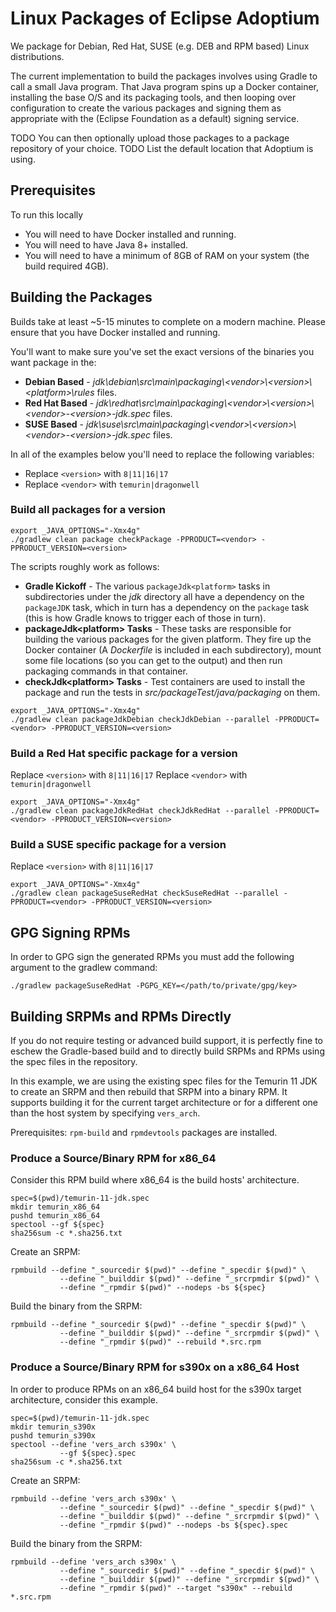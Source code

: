 # Linux Packages of Eclipse Adoptium

We package for Debian, Red Hat, SUSE (e.g. DEB and RPM based) Linux distributions.

The current implementation to build the packages involves using Gradle to call a small Java program.
That Java program spins up a Docker container, installing the base O/S and its packaging tools,
and then looping over configuration to create the various packages and signing them as appropriate
with the (Eclipse Foundation as a default) signing service.

TODO You can then optionally upload those packages to a package repository of your choice.
TODO List the default location that Adoptium is using.

## Prerequisites

To run this locally

* You will need to have Docker installed and running.
* You will need to have Java 8+ installed.
* You will need to have a minimum of 8GB of RAM on your system (the build required 4GB).

## Building the Packages

Builds take at least ~5-15 minutes to complete on a modern machine.  Please ensure that you have Docker installed and running.

You'll want to make sure you've set the exact versions of the binaries you want package in the:

* **Debian Based** - _jdk\debian\src\main\packaging\\&lt;vendor&gt;\\&lt;version&gt;\\&lt;platform&gt;\\rules_ files.
* **Red Hat Based** - _jdk\redhat\src\main\packaging\\&lt;vendor&gt;\\&lt;version&gt;\\&lt;vendor&gt;-&lt;version&gt;-jdk.spec_ files.
* **SUSE Based** - _jdk\suse\src\main\packaging\\&lt;vendor&gt;\\&lt;version&gt;\\&lt;vendor&gt;-&lt;version&gt;-jdk.spec_ files.

In all of the examples below you'll need to replace the following variables:

* Replace `<version>` with `8|11|16|17`
* Replace `<vendor>` with `temurin|dragonwell`

### Build all packages for a version

```shell
export _JAVA_OPTIONS="-Xmx4g"
./gradlew clean package checkPackage -PPRODUCT=<vendor> -PPRODUCT_VERSION=<version>
```

The scripts roughly work as follows:

* **Gradle Kickoff** - The various `packageJdk<platform>` tasks in subdirectories under the _jdk_ directory all have a dependency on the `packageJDK` task,
which in turn has a dependency on the `package` task (this is how Gradle knows to trigger each of those in turn).
* **packageJdk&lt;platform&gt; Tasks** - These tasks are responsible for building the various packages for the given platform.  They fire up the Docker container
(A _Dockerfile_ is included in each subdirectory), mount some file locations (so you can get to the output) and then run packaging commands in that container.
* **checkJdk&lt;platform&gt; Tasks** - Test containers are used to install the package and run the tests in
_src/packageTest/java/packaging_ on them.

```shell
export _JAVA_OPTIONS="-Xmx4g"
./gradlew clean packageJdkDebian checkJdkDebian --parallel -PPRODUCT=<vendor> -PPRODUCT_VERSION=<version>
```

### Build a Red Hat specific package for a version

Replace `<version>` with `8|11|16|17`
Replace `<vendor>` with `temurin|dragonwell`

```shell
export _JAVA_OPTIONS="-Xmx4g"
./gradlew clean packageJdkRedHat checkJdkRedHat --parallel -PPRODUCT=<vendor> -PPRODUCT_VERSION=<version>
```

### Build a SUSE specific package for a version

Replace `<version>` with `8|11|16|17`

```shell
export _JAVA_OPTIONS="-Xmx4g"
./gradlew clean packageSuseRedHat checkSuseRedHat --parallel -PPRODUCT=<vendor> -PPRODUCT_VERSION=<version>
```

## GPG Signing RPMs

In order to GPG sign the generated RPMs you must add the following argument to the gradlew command:

```shell
./gradlew packageSuseRedHat -PGPG_KEY=</path/to/private/gpg/key>
```

## Building SRPMs and RPMs Directly

If you do not require testing or advanced build support, it is perfectly fine to eschew the Gradle-based build and to
directly build SRPMs and RPMs using the spec files in the  repository.

In this example, we are using the existing spec files for the Temurin 11 JDK to create an SRPM and then rebuild that
SRPM into a binary RPM. It supports building it for the current target architecture or for a different one than the host
system by specifying `vers_arch`.

Prerequisites: `rpm-build` and `rpmdevtools` packages are installed.

### Produce a Source/Binary RPM for x86_64

Consider this RPM build where x86_64 is the build hosts' architecture.

```shell
spec=$(pwd)/temurin-11-jdk.spec
mkdir temurin_x86_64
pushd temurin_x86_64
spectool --gf ${spec}
sha256sum -c *.sha256.txt
```

Create an SRPM:

```shell
rpmbuild --define "_sourcedir $(pwd)" --define "_specdir $(pwd)" \
           --define "_builddir $(pwd)" --define "_srcrpmdir $(pwd)" \
           --define "_rpmdir $(pwd)" --nodeps -bs ${spec}
```

Build the binary from the SRPM:

```shell
rpmbuild --define "_sourcedir $(pwd)" --define "_specdir $(pwd)" \
           --define "_builddir $(pwd)" --define "_srcrpmdir $(pwd)" \
           --define "_rpmdir $(pwd)" --rebuild *.src.rpm
```

### Produce a Source/Binary RPM for s390x on a x86_64 Host

In order to produce RPMs on an x86_64 build host for the s390x target architecture, consider this example.

```shell
spec=$(pwd)/temurin-11-jdk.spec
mkdir temurin_s390x
pushd temurin_s390x
spectool --define 'vers_arch s390x' \
           --gf ${spec}.spec
sha256sum -c *.sha256.txt
```

Create an SRPM:

```shell
rpmbuild --define 'vers_arch s390x' \
           --define "_sourcedir $(pwd)" --define "_specdir $(pwd)" \
           --define "_builddir $(pwd)" --define "_srcrpmdir $(pwd)" \
           --define "_rpmdir $(pwd)" --nodeps -bs ${spec}.spec
```

Build the binary from the SRPM:

```shell
rpmbuild --define 'vers_arch s390x' \
           --define "_sourcedir $(pwd)" --define "_specdir $(pwd)" \
           --define "_builddir $(pwd)" --define "_srcrpmdir $(pwd)" \
           --define "_rpmdir $(pwd)" --target "s390x" --rebuild *.src.rpm
```
